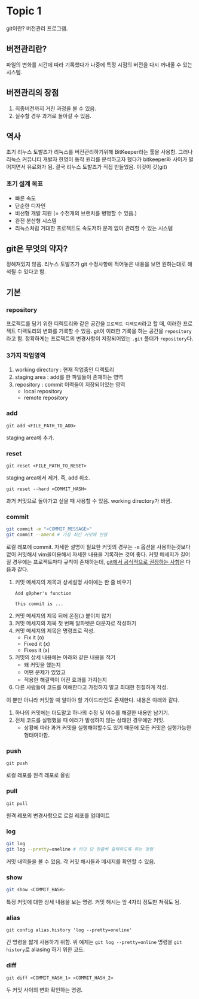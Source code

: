 # Topic 1
git이란? 버전관리 프로그램.

## 버전관리란?
파일의 변화를 시간에 따라 기록했다가 나중에 특정 시점의 버전을 다시 꺼내올 수 있는 시스템.

## 버전관리의 장점
1. 최종버전까지 거친 과정을 볼 수 있음.
2. 실수할 경우 과거로 돌아갈 수 있음.

## 역사
초기 리누스 토발즈가 리눅스를 버전관리하기위해 BitKeeper라는 툴을 사용함. 그러나 리눅스 커뮤니티 개발자 한명이 동작 원리를 분석하고자 했다가 bitkeeper와 사이가 멀어지면서 유료화가 됨. 결국 리누스 토발즈가 직접 만들었음. 이것이 깃(git)

### 초기 설계 목표
- 빠른 속도
- 단순한 디자인
- 비선형 개발 지원 (= 수천개의 브랜치를 병행할 수 있음.)
- 완전 분산형 시스템
- 리눅스처럼 거대한 프로젝트도 속도저하 문제 없이 관리할 수 있는 시스템

## git은 무엇의 약자?
정해져있지 않음. 리누스 토발즈가 git 수정사항에 적어놓은 내용을 보면 원하는대로 해석될 수 있다고 함.

## 기본

### repository
프로젝트를 담기 위한 디렉토리와 같은 공간을 `프로젝트 디렉토리`라고 할 때, 이러한 프로젝트 디렉토리의 변화를 기록할 수 있음. git이 이러한 기록을 하는 공간을 `repository`라고 함. 정확하게는 프로젝트의 변경사항이 저장되어있는 `.git` 폴더가 `repository`다.

### 3가지 작업영역 
1. working directory : 현재 작업중인 디렉토리
2. staging area : add를 한 파일들이 존재하는 영역
3. repository : commit 이력들이 저장되어있는 영역
    - local repository
    - remote repository

### add
``` git
git add <FILE_PATH_TO_ADD>
```
staging area에 추가.

### reset
```
git reset <FILE_PATH_TO_RESET>
```
staging area에서 제거. 즉, add 취소.
```
git reset --hard <COMMIT_HASH>
```
과거 커밋으로 돌아가고 싶을 때 사용할 수 있음. working directory가 바뀜.

### commit
``` bash
git commit -m "<COMMIT_MESSAGE>"
git commit --amend # 가장 최신 커밋에 반영
```
로컬 레포에 commit. 자세한 설명이 필요한 커밋의 경우는 `-m` 옵션을 사용하는것보다 없이 커밋해서 vim을이용해서 자세한 내용을 기록하는 것이 좋다. 커밋 메세지가 길어질 경우에는 프로젝트마다 규칙이 존재하는데, [git에서 공식적으로 권장하는 사항](https://git-scm.com/docs/git-commit#_discussion)은 다음과 같다.
1. 커밋 메세지의 제목과 상세설명 사이에는 한 줄 비우기
    ```
    Add g0pher's function

    this commit is ...
    ```
2. 커밋 메세지의 제목 뒤에 온점(.) 붙이지 않기
3. 커밋 메세지의 제목 첫 번째 알파벳은 대문자로 작성하기
4. 커밋 메세지의 제목은 명령조로 작성.
    - Fix it (o)
    - Fixed it (x)
    - Fixes it (x)
5. 커밋의 상세 내용에는 아래와 같은 내용을 적기
    - 왜 커밋을 했는지
    - 어떤 문제가 있었고
    - 적용한 해결책이 어떤 효과를 가지는지
6. 다른 사람들이 코드를 이해한다고 가정하지 말고 최대한 친절하게 작성.

이 뿐만 아니라 커밋할 때 알아야 할 가이드라인도 존재한다. 내용은 아래와 같다.
1. 하나의 커밋에는 더도말고 하나의 수정 및 이슈를 해결한 내용만 남기기.
2. 전체 코드를 실행했을 때 에러가 발생하지 않는 상태인 경우에만 커밋.
    - 상황에 따라 과거 커밋을 실행해야할수도 있기 때문에 모든 커밋은 실행가능한 형태여야함.


### push
```
git push
```
로컬 레포를 원격 레포로 올림

### pull
```
git pull
```
원격 레포의 변경사항으로 로컬 레포를 업데이트

### log
``` bash
git log
git log --pretty=oneline # 커밋 당 한줄씩 출력하도록 하는 명령
```
커밋 내역들을 볼 수 있음. 각 커밋 해시들과 메세지를 확인할 수 있음.

### show
``` bash
git show <COMMIT_HASH>
```
특정 커밋에 대한 상세 내용을 보는 명령. 커밋 해시는 앞 4자리 정도만 쳐줘도 됨.

### alias
```
git config alias.history 'log --pretty=oneline'
```
긴 명령을 짧게 사용하기 위함. 위 예제는 `git log --pretty=online` 명령을 `git history`로 aliasing 하기 위한 코드.

### diff
```
git diff <COMMIT_HASH_1> <COMMIT_HASH_2>
```
두 커밋 사이의 변화 확인하는 명령.
